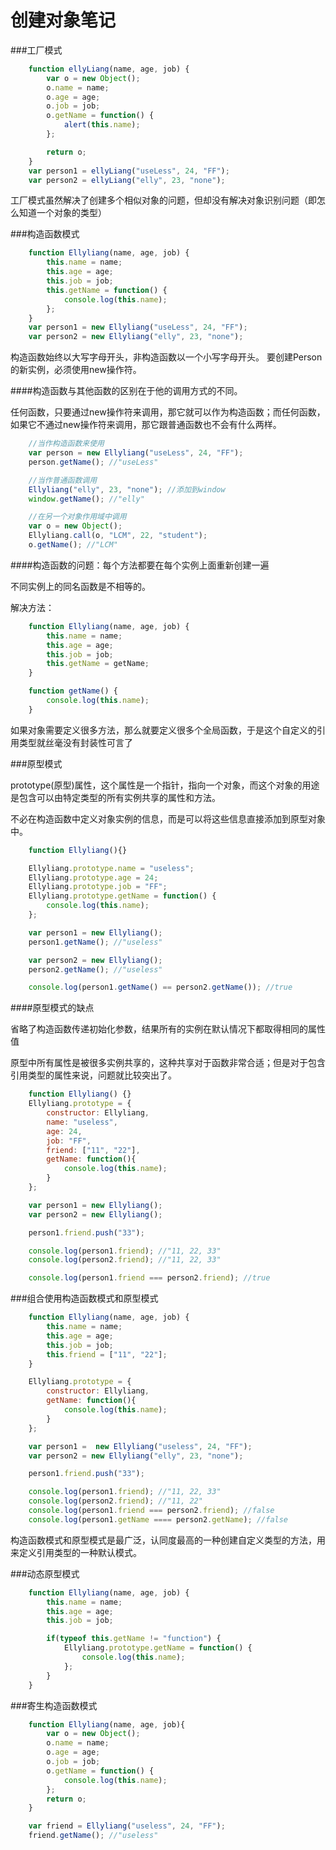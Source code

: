 创建对象笔记
==========

###工厂模式

```js
	function ellyLiang(name, age, job) {
        var o = new Object();
        o.name = name;
        o.age = age;
        o.job = job;
        o.getName = function() {
            alert(this.name);
        };

        return o;
    }
    var person1 = ellyLiang("useLess", 24, "FF");
    var person2 = ellyLiang("elly", 23, "none");
```

工厂模式虽然解决了创建多个相似对象的问题，但却没有解决对象识别问题（即怎么知道一个对象的类型）

###构造函数模式

```js
	function Ellyliang(name, age, job) {
        this.name = name;
        this.age = age;
        this.job = job;
        this.getName = function() {
            console.log(this.name);
        };
    }
    var person1 = new Ellyliang("useLess", 24, "FF");
    var person2 = new Ellyliang("elly", 23, "none");
```

构造函数始终以大写字母开头，非构造函数以一个小写字母开头。
要创建Person的新实例，必须使用new操作符。

####构造函数与其他函数的区别在于他的调用方式的不同。

任何函数，只要通过new操作符来调用，那它就可以作为构造函数；而任何函数，如果它不通过new操作符来调用，那它跟普通函数也不会有什么两样。

```js
	//当作构造函数来使用
    var person = new Ellyliang("useLess", 24, "FF");
    person.getName(); //"useLess"

    //当作普通函数调用
    Ellyliang("elly", 23, "none"); //添加到window
    window.getName(); //"elly"

    //在另一个对象作用域中调用
    var o = new Object();
    Ellyliang.call(o, "LCM", 22, "student");
    o.getName(); //"LCM" 
```

####构造函数的问题：每个方法都要在每个实例上面重新创建一遍

不同实例上的同名函数是不相等的。

解决方法：

```js
	function Ellyliang(name, age, job) {
		this.name = name;
		this.age = age;
		this.job = job;
		this.getName = getName;
	}

	function getName() {
		console.log(this.name);
	}
```

如果对象需要定义很多方法，那么就要定义很多个全局函数，于是这个自定义的引用类型就丝毫没有封装性可言了

###原型模式

prototype(原型)属性，这个属性是一个指针，指向一个对象，而这个对象的用途是包含可以由特定类型的所有实例共享的属性和方法。

不必在构造函数中定义对象实例的信息，而是可以将这些信息直接添加到原型对象中。

```js
	function Ellyliang(){}

	Ellyliang.prototype.name = "useless";
	Ellyliang.prototype.age = 24;
	Ellyliang.prototype.job = "FF";
	Ellyliang.prototype.getName = function() {
		console.log(this.name);
	};

	var person1 = new Ellyliang();
	person1.getName(); //"useless"

	var person2 = new Ellyliang();
	person2.getName(); //"useless"

	console.log(person1.getName() == person2.getName()); //true
```

####原型模式的缺点

省略了构造函数传递初始化参数，结果所有的实例在默认情况下都取得相同的属性值

原型中所有属性是被很多实例共享的，这种共享对于函数非常合适；但是对于包含引用类型的属性来说，问题就比较突出了。

```js
	function Ellyliang() {}
	Ellyliang.prototype = {
		constructor: Ellyliang,
		name: "useless",
		age: 24,
		job: "FF",
		friend: ["11", "22"],
		getName: function(){
			console.log(this.name);
		}
	};

	var person1 = new Ellyliang();
	var person2 = new Ellyliang();

	person1.friend.push("33");

	console.log(person1.friend); //"11, 22, 33"
	console.log(person2.friend); //"11, 22, 33"

	console.log(person1.friend === person2.friend); //true
```

###组合使用构造函数模式和原型模式

```js
	function Ellyliang(name, age, job) {
		this.name = name;
		this.age = age;
		this.job = job;
		this.friend = ["11", "22"];
	}

	Ellyliang.prototype = {
		constructor: Ellyliang,
		getName: function(){
			console.log(this.name);
		}
	};

	var person1 =  new Ellyliang("useless", 24, "FF");
	var person2 = new Ellyliang("elly", 23, "none");

	person1.friend.push("33");

	console.log(person1.friend); //"11, 22, 33"
	console.log(person2.friend); //"11, 22"
	console.log(person1.friend === person2.friend); //false
	console.log(person1.getName ==== person2.getName); //false
```

构造函数模式和原型模式是最广泛，认同度最高的一种创建自定义类型的方法，用来定义引用类型的一种默认模式。

###动态原型模式

```js
	function Ellyliang(name, age, job) {
		this.name = name;
		this.age = age;
		this.job = job;

		if(typeof this.getName != "function") {
			Ellyliang.prototype.getName = function() {
				console.log(this.name);
			};
		}
	}
```

###寄生构造函数模式

```js
	function Ellyliang(name, age, job){
		var o = new Object();
		o.name = name;
		o.age = age;
		o.job = job;
		o.getName = function() {
			console.log(this.name);
		};
		return o;
	}

	var friend = Ellyliang("useless", 24, "FF");
	friend.getName(); //"useless"
```














